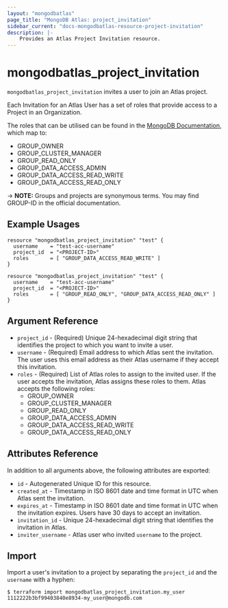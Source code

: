 ```yaml
---
layout: "mongodbatlas"
page_title: "MongoDB Atlas: project_invitation"
sidebar_current: "docs-mongodbatlas-resource-project-invitation"
description: |-
    Provides an Atlas Project Invitation resource.
---
```


# mongodbatlas_project_invitation

`mongodbatlas_project_invitation` invites a user to join an Atlas project.

Each Invitation for an Atlas User has a set of roles that provide access to a Project in an Organization.

The roles that can be utilised can be found in the [MongoDB Documentation](https://docs.atlas.mongodb.com/reference/user-roles/#project-roles), which map to:

* GROUP_OWNER
* GROUP_CLUSTER_MANAGER
* GROUP_READ_ONLY
* GROUP_DATA_ACCESS_ADMIN
* GROUP_DATA_ACCESS_READ_WRITE
* GROUP_DATA_ACCESS_READ_ONLY

-> **NOTE:** Groups and projects are synonymous terms. You may find GROUP-ID in the official documentation.

## Example Usages

```hcl
resource "mongodbatlas_project_invitation" "test" {
  username    = "test-acc-username"
  project_id  = "<PROJECT-ID>"
  roles       = [ "GROUP_DATA_ACCESS_READ_WRITE" ]
}
```

```hcl
resource "mongodbatlas_project_invitation" "test" {
  username    = "test-acc-username"
  project_id  = "<PROJECT-ID>"
  roles       = [ "GROUP_READ_ONLY", "GROUP_DATA_ACCESS_READ_ONLY" ]
}
```

## Argument Reference

* `project_id` - (Required) Unique 24-hexadecimal digit string that identifies the project to which you want to invite a user.
* `username` - (Required) Email address to which Atlas sent the invitation. The user uses this email address as their Atlas username if they accept this invitation.
* `roles` - (Required) List of Atlas roles to assign to the invited user. If the user accepts the invitation, Atlas assigns these roles to them. Atlas accepts the following roles:
  * GROUP_OWNER
  * GROUP_CLUSTER_MANAGER
  * GROUP_READ_ONLY
  * GROUP_DATA_ACCESS_ADMIN
  * GROUP_DATA_ACCESS_READ_WRITE
  * GROUP_DATA_ACCESS_READ_ONLY

## Attributes Reference

In addition to all arguments above, the following attributes are exported:

* `id` - Autogenerated Unique ID for this resource.
* `created_at` - Timestamp in ISO 8601 date and time format in UTC when Atlas sent the invitation.
* `expires_at` - Timestamp in ISO 8601 date and time format in UTC when the invitation expires. Users have 30 days to accept an invitation.
* `invitation_id` - Unique 24-hexadecimal digit string that identifies the invitation in Atlas.
* `inviter_username` - Atlas user who invited `username` to the project.

## Import

Import a user's invitation to a project by separating the `project_id` and the `username` with a hyphen:

```
$ terraform import mongodbatlas_project_invitation.my_user 1112222b3bf99403840e8934-my_user@mongodb.com
```
